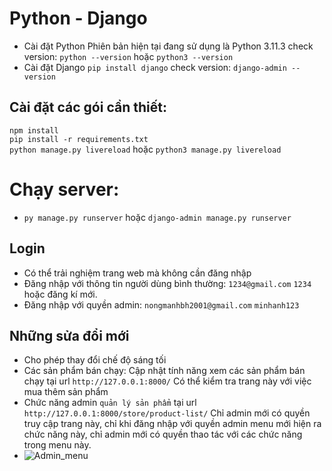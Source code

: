 # Python - Django
- Cài đặt Python
  Phiên bản hiện tại đang sử dụng là Python 3.11.3
  check version: `python --version` hoặc `python3 --version`
- Cài đặt Django
  `pip install django`
  check version: `django-admin --version`
## Cài đặt các gói cần thiết:
  `npm install` <br>
  `pip install -r requirements.txt`<br>
  `python manage.py livereload` hoặc `python3 manage.py livereload`
# Chạy server:
- `py manage.py runserver` hoặc `django-admin manage.py runserver`
## Login 
- Có thể trải nghiệm trang web mà không cần đăng nhập
- Đăng nhập với thông tin người dùng bình thường: `1234@gmail.com` `1234` hoặc đăng kí mới.
- Đăng nhập với quyền admin: `nongmanhbh2001@gmail.com` `minhanh123`
## Những sửa đổi mới
- Cho phép thay đổi chế độ sáng tối 
- Các sản phẩm bán chạy: Cập nhật tính năng xem các sản phẩm bán chạy tại url `http://127.0.0.1:8000/` Có thể kiểm tra trang này với việc mua thêm sản phẩm
- Chức năng admin `quản lý sản phẩm` tại url `http://127.0.0.1:8000/store/product-list/` Chỉ admin mới có quyền truy cập trang này, chỉ khi đăng nhập với quyền admin menu mới hiện ra chức năng này, chỉ admin mới có quyền thao tác với các chức năng trong menu này.
-  ![Admin_menu](https://github.com/minhanh32001/Python/assets/62033936/1cce5416-03c9-4058-9b0e-8eeaa147a4aa)
